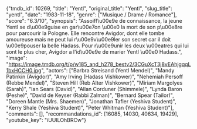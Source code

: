{"tmdb_id": 10269, "title": "Yentl", "original_title": "Yentl", "slug_title": "yentl", "date": "1983-11-18", "genre": ["Musique / Drame / Romance"], "score": "6.3/10", "synopsis": "Assoiff\u00e9e de connaissance, la jeune Yentl se d\u00e9guise en gar\u00e7on \u00e0 la mort de son p\u00e8re pour parcourir la Pologne. Elle rencontre Avigdor, dont elle tombe amoureuse mais ne peut lui r\u00e9v\u00e9ler son secret car il doit \u00e9pouser la belle Hadass. Pour r\u00e9unir les deux \u00eatres qui lui sont le plus cher, Avigdor a l'id\u00e9e de marier Yentl \u00e0 Hadass.", "image": "https://image.tmdb.org/t/p/w185_and_h278_bestv2/3CGuXcT3j8vEAhjgqqL1bxHCCH0.jpg", "actors": ["Barbra Streisand (Yentl Mendel)", "Mandy Patinkin (Avigdor)", "Amy Irving (Hadass Vishkower)", "Nehemiah Persoff (Rebbe Mendel)", "Steven Hill (Reb Alter Vishkower)", "Miriam Margolyes (Sarah)", "Ian Sears (David)", "Allan Corduner (Shimmele)", "Lynda Baron (Peshe)", "David de Keyser (Rabbi Zalman)", "Bernard Spear (Tailor)", "Doreen Mantle (Mrs. Shaemen)", "Jonathan Tafler (Yeshiva Student)", "Kerry Shale (Yeshiva Student)", "Peter Whitman (Yeshiva Student)"], "comments": [], "recommandations_id": [16085, 14030, 40634, 19429], "youtube_key": "iUUILOhBRCw"}